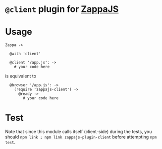 `@client` plugin for [ZappaJS](https://github.com/zappajs/zappajs)
==============================

Usage
=====

    Zappa ->

      @with 'client'

      @client '/app.js': ->
        # your code here

is equivalent to

      @browser '/app.js': ->
        (require 'zappajs-client') ->
          @ready ->
            # your code here

Test
====

Note that since this module calls itself (client-side) during the tests, you should `npm link ; npm link zappajs-plugin-client` before attempting `npm test`.
